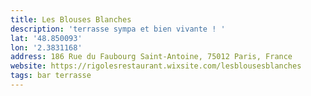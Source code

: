 ```yaml
---
title: Les Blouses Blanches
description: 'terrasse sympa et bien vivante ! '
lat: '48.850093'
lon: '2.3831168'
address: 186 Rue du Faubourg Saint-Antoine, 75012 Paris, France
website: https://rigolesrestaurant.wixsite.com/lesblousesblanches
tags: bar terrasse
---
```

